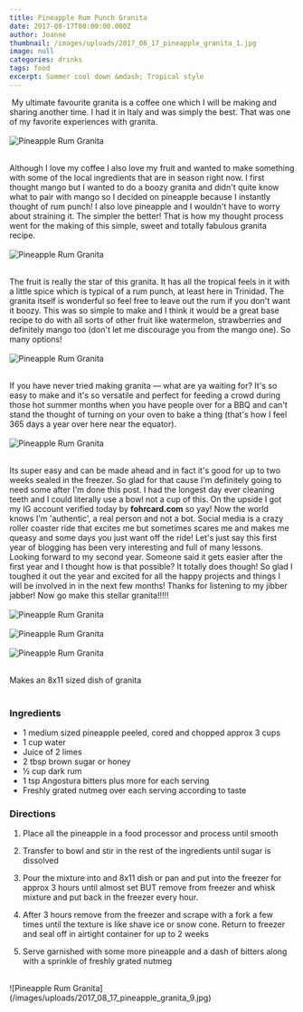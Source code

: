 ```yaml
---
title: Pineapple Rum Punch Granita
date: 2017-08-17T00:00:00.000Z
author: Joanne
thumbnail: /images/uploads/2017_08_17_pineapple_granita_1.jpg
image: null
categories: drinks
tags: food
excerpt: Summer cool down &mdash; Tropical style
---
```

​
My ultimate favourite granita is a coffee one which I will be making and sharing another time. I had it in Italy and was simply the best.  That was one of my favorite experiences with granita.  
<br>
![Pineapple Rum Granita](/images/uploads/2017_08_17_pineapple_granita_2.jpg)
<br>
<br>

Although I love my coffee I also love my fruit and wanted to make something with some of the local ingredients that are in season right now.  I first thought mango but I wanted to do a boozy granita and didn't quite know what to pair with mango so I decided on pineapple because I instantly thought of rum punch! I also love pineapple and I wouldn't have to worry about straining it. The simpler the better! That is how my thought process went for the making of this simple, sweet and totally fabulous granita recipe.
<br>
<br>
![Pineapple Rum Granita](/images/uploads/2017_08_17_pineapple_granita_3.jpg)
<br>
<br>

The fruit is really the star of this granita. It has all the tropical feels in it with a little spice which is typical of a rum punch, at least here in Trinidad. The granita itself is wonderful so feel free to leave out the rum if you don't want it boozy.  This was so simple to make and I think it would be a great base recipe to do with all sorts of other fruit like watermelon, strawberries and definitely mango too (don't let me discourage you from the mango one). So many options!
<br>
<br>
![Pineapple Rum Granita](/images/uploads/2017_08_17_pineapple_granita_4.jpg)
<br>
<br>

If you have never tried making granita &mdash; what are ya waiting for? It's so easy to make and it's so versatile and perfect for feeding a crowd during those hot summer months when you have people over for a BBQ and can't stand the thought of turning on your oven to bake a thing (that's how I feel 365 days a year over here near the equator).
<br>
<br>
![Pineapple Rum Granita](/images/uploads/2017_08_17_pineapple_granita_5.jpg)
<br>
<br>

Its super easy and can be made ahead and in fact it's good for up to two weeks sealed in the freezer. So glad for that cause I'm definitely going to need some after I'm done this post.  I had the longest day ever cleaning teeth and I could literally use a bowl not a cup of this. On the upside I got my IG account verified today by **fohrcard.com** so yay! Now the world knows I'm 'authentic', a real person and not a bot. Social media is a crazy roller coaster ride that excites me but sometimes scares me and makes me queasy  and some days you just want off the ride! Let's just say this first year of blogging has been very interesting and full of many lessons. Looking forward to my second year.  Someone said it gets easier after the first year and I thought how is that possible? It totally does though! So glad I toughed it out the year and excited for all the happy projects and things I will be involved in in the next few months! Thanks for listening to my jibber jabber! Now go make this stellar granita!!!!!
<br>
<br>
![Pineapple Rum Granita](/images/uploads/2017_08_17_pineapple_granita_6.jpg)
<br>
<br>
![Pineapple Rum Granita](/images/uploads/2017_08_17_pineapple_granita_7.jpg)
<br>
<br>
![Pineapple Rum Granita](/images/uploads/2017_08_17_pineapple_granita_8.jpg)
<br>
<br>

Makes an 8x11 sized dish of granita  
<br>

### Ingredients

* 1 medium sized pineapple peeled, cored and chopped approx 3 cups
* 1 cup water
* Juice of 2 limes
* 2 tbsp brown sugar or honey
* &frac12; cup dark rum
* 1 tsp Angostura bitters plus more for each serving
* Freshly grated nutmeg over each serving according to taste

### Directions

1. Place all the pineapple in a food processor and process until smooth

1. Transfer to bowl and stir in the rest of the ingredients until sugar is dissolved

1. Pour the mixture into and 8x11 dish or pan and put into the freezer for approx 3 hours until almost set BUT remove from freezer and whisk mixture and put back in the freezer every hour.

1. After 3 hours remove from the freezer and scrape with a fork a few times until the texture is like shave ice or snow cone. Return to freezer and seal off in airtight container for up to 2 weeks

1. Serve garnished with some more pineapple and a dash of bitters along with a sprinkle of freshly grated nutmeg

<br>
![Pineapple Rum Granita](/images/uploads/2017_08_17_pineapple_granita_9.jpg)
